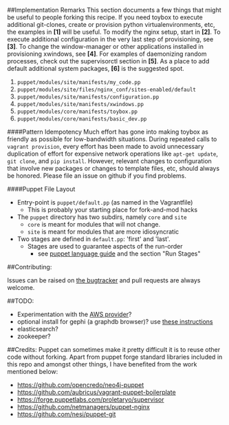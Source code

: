 <a name="implementation"></a>
##Implementation Remarks
This section documents a few things that might be useful to people forking this recipe.  If you need toybox to execute additional git-clones, create or provision python virtualenvironments, etc, the examples in **[1]** will be useful.  To modify the nginx setup, start in **[2]**.  To execute additional configuration in the very last step of provisioning, see **[3]**.  To change the window-manager or other applications installed in provisioning xwindows, see **[4]**.  For examples of daemonizing random processes, check out the supervisorctl section in **[5]**.  As a place to add default additional system packages, **[6]** is the suggested spot.

1. `puppet/modules/site/manifests/my_code.pp`
2. `puppet/modules/site/files/nginx_conf/sites-enabled/default`
3. `puppet/modules/site/manifests/configuration.pp`
4. `puppet/modules/site/manifests/xwindows.pp`
5. `puppet/modules/core/manifests/toybox.pp`
6. `puppet/modules/core/manifests/basic_dev.pp`

<a name="puppet-idempotency"></a>
####Pattern Idempotency
Much effort has gone into making toybox as friendly as possible for low-bandwidth situations.  During repeated calls to `vagrant provision`, every effort has been made to avoid unnecessary duplication of effort for expensive network operations like `apt-get update`, `git clone`, and `pip install`.  However, relevant changes to configuration that involve new packages or changes to template files, etc, should always be honored.  Please file an issue on github if you find problems.

<a name="puppet-layout"></a>
####Puppet File Layout
* Entry-point is `puppet/default.pp` (as named in the Vagrantfile)
    * This is probably your starting place for fork-and-mod hacks
* The `puppet` directory has two subdirs, namely `core` and `site`
    * `core` is meant for modules that will not change.
    * `site` is meant for modules that are more idiosyncratic
* Two stages are defined in `default.pp`: 'first' and 'last'.
    * Stages are used to guarantee aspects of the run-order
        * see [puppet language guide](http://docs.puppetlabs.com/guides/language_guide.html) and the section "Run Stages"

<a name="contributing"></a>
##Contributing:

Issues can be raised on [the bugtracker](https://github.com/mattvonrocketstein/toybox/issues) and pull requests are always welcome.

<a name="todo"></a>
##TODO:
* Experimentation with the [AWS provider](https://github.com/mitchellh/vagrant-aws)?
* optional install for gephi (a graphdb browser)? use [these instructions](https://gist.github.com/dcht00/432caaf3e6c50a2202b8)
* elasticsearch?
* zookeeper?

<a name="credits"></a>
##Credits:
Puppet can sometimes make it pretty difficult it is to reuse other code without forking.  Apart from puppet forge standard libraries included in this repo and amongst other things, I have benefited from the work mentioned below:

* https://github.com/opencredo/neo4j-puppet
* https://github.com/aubricus/vagrant-puppet-boilerplate
* https://forge.puppetlabs.com/proletaryo/supervisor
* https://github.com/netmanagers/puppet-nginx
* https://github.com/nesi/puppet-git

